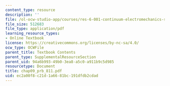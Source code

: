 ```yaml
---
content_type: resource
description: ''
file: /ol-ocw-studio-app/courses/res-6-001-continuum-electromechanics-spring-2009/ec2a00f8c21d1a6681bc191dfdb2cdad_chap09_prb_811.pdf
file_size: 512683
file_type: application/pdf
learning_resource_types:
- Online Textbook
license: https://creativecommons.org/licenses/by-nc-sa/4.0/
ocw_type: OCWFile
parent_title: Textbook Contents
parent_type: SupplementalResourceSection
parent_uid: 94a6b993-49b0-3ea8-a5c0-a911b9c5d985
resourcetype: Document
title: chap09_prb_811.pdf
uid: ec2a00f8-c21d-1a66-81bc-191dfdb2cdad
---
```

